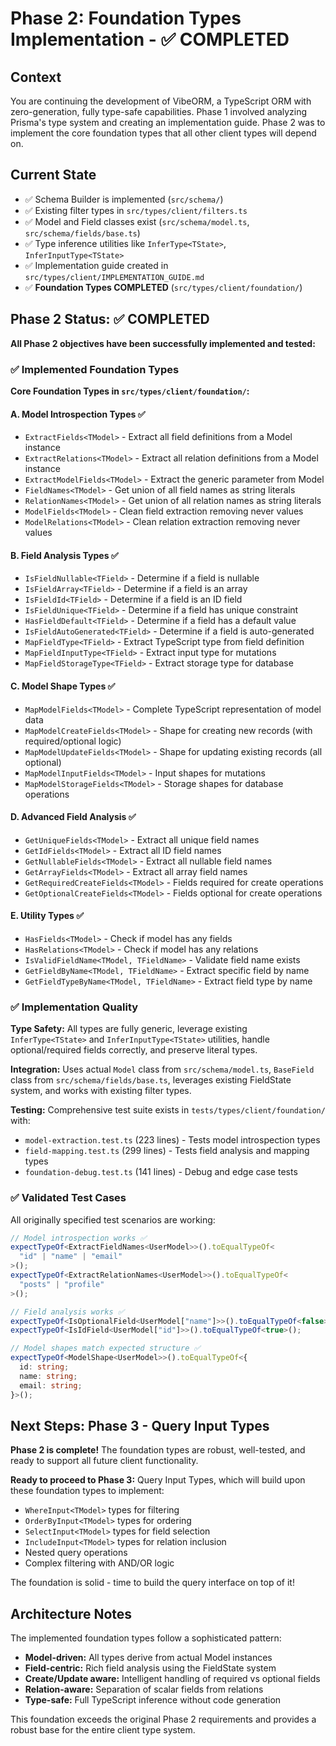 # Phase 2: Foundation Types Implementation - ✅ COMPLETED

## Context

You are continuing the development of VibeORM, a TypeScript ORM with zero-generation, fully type-safe capabilities. Phase 1 involved analyzing Prisma's type system and creating an implementation guide. Phase 2 was to implement the core foundation types that all other client types will depend on.

## Current State

- ✅ Schema Builder is implemented (`src/schema/`)
- ✅ Existing filter types in `src/types/client/filters.ts`
- ✅ Model and Field classes exist (`src/schema/model.ts`, `src/schema/fields/base.ts`)
- ✅ Type inference utilities like `InferType<TState>`, `InferInputType<TState>`
- ✅ Implementation guide created in `src/types/client/IMPLEMENTATION_GUIDE.md`
- ✅ **Foundation Types COMPLETED** (`src/types/client/foundation/`)

## Phase 2 Status: ✅ COMPLETED

**All Phase 2 objectives have been successfully implemented and tested:**

### ✅ Implemented Foundation Types

**Core Foundation Types in `src/types/client/foundation/`:**

#### A. Model Introspection Types ✅

- `ExtractFields<TModel>` - Extract all field definitions from a Model instance
- `ExtractRelations<TModel>` - Extract all relation definitions from a Model instance
- `ExtractModelFields<TModel>` - Extract the generic parameter from Model<TFields>
- `FieldNames<TModel>` - Get union of all field names as string literals
- `RelationNames<TModel>` - Get union of all relation names as string literals
- `ModelFields<TModel>` - Clean field extraction removing never values
- `ModelRelations<TModel>` - Clean relation extraction removing never values

#### B. Field Analysis Types ✅

- `IsFieldNullable<TField>` - Determine if a field is nullable
- `IsFieldArray<TField>` - Determine if a field is an array
- `IsFieldId<TField>` - Determine if a field is an ID field
- `IsFieldUnique<TField>` - Determine if a field has unique constraint
- `HasFieldDefault<TField>` - Determine if a field has a default value
- `IsFieldAutoGenerated<TField>` - Determine if a field is auto-generated
- `MapFieldType<TField>` - Extract TypeScript type from field definition
- `MapFieldInputType<TField>` - Extract input type for mutations
- `MapFieldStorageType<TField>` - Extract storage type for database

#### C. Model Shape Types ✅

- `MapModelFields<TModel>` - Complete TypeScript representation of model data
- `MapModelCreateFields<TModel>` - Shape for creating new records (with required/optional logic)
- `MapModelUpdateFields<TModel>` - Shape for updating existing records (all optional)
- `MapModelInputFields<TModel>` - Input shapes for mutations
- `MapModelStorageFields<TModel>` - Storage shapes for database operations

#### D. Advanced Field Analysis ✅

- `GetUniqueFields<TModel>` - Extract all unique field names
- `GetIdFields<TModel>` - Extract all ID field names
- `GetNullableFields<TModel>` - Extract all nullable field names
- `GetArrayFields<TModel>` - Extract all array field names
- `GetRequiredCreateFields<TModel>` - Fields required for create operations
- `GetOptionalCreateFields<TModel>` - Fields optional for create operations

#### E. Utility Types ✅

- `HasFields<TModel>` - Check if model has any fields
- `HasRelations<TModel>` - Check if model has any relations
- `IsValidFieldName<TModel, TFieldName>` - Validate field name exists
- `GetFieldByName<TModel, TFieldName>` - Extract specific field by name
- `GetFieldTypeByName<TModel, TFieldName>` - Extract field type by name

### ✅ Implementation Quality

**Type Safety:** All types are fully generic, leverage existing `InferType<TState>` and `InferInputType<TState>` utilities, handle optional/required fields correctly, and preserve literal types.

**Integration:** Uses actual `Model` class from `src/schema/model.ts`, `BaseField` class from `src/schema/fields/base.ts`, leverages existing FieldState system, and works with existing filter types.

**Testing:** Comprehensive test suite exists in `tests/types/client/foundation/` with:

- `model-extraction.test.ts` (223 lines) - Tests model introspection types
- `field-mapping.test.ts` (299 lines) - Tests field analysis and mapping types
- `foundation-debug.test.ts` (141 lines) - Debug and edge case tests

### ✅ Validated Test Cases

All originally specified test scenarios are working:

```typescript
// Model introspection works ✅
expectTypeOf<ExtractFieldNames<UserModel>>().toEqualTypeOf<
  "id" | "name" | "email"
>();
expectTypeOf<ExtractRelationNames<UserModel>>().toEqualTypeOf<
  "posts" | "profile"
>();

// Field analysis works ✅
expectTypeOf<IsOptionalField<UserModel["name"]>>().toEqualTypeOf<false>();
expectTypeOf<IsIdField<UserModel["id"]>>().toEqualTypeOf<true>();

// Model shapes match expected structure ✅
expectTypeOf<ModelShape<UserModel>>().toEqualTypeOf<{
  id: string;
  name: string;
  email: string;
}>();
```

## Next Steps: Phase 3 - Query Input Types

**Phase 2 is complete!** The foundation types are robust, well-tested, and ready to support all future client functionality.

**Ready to proceed to Phase 3:** Query Input Types, which will build upon these foundation types to implement:

- `WhereInput<TModel>` types for filtering
- `OrderByInput<TModel>` types for ordering
- `SelectInput<TModel>` types for field selection
- `IncludeInput<TModel>` types for relation inclusion
- Nested query operations
- Complex filtering with AND/OR logic

The foundation is solid - time to build the query interface on top of it!

## Architecture Notes

The implemented foundation types follow a sophisticated pattern:

- **Model-driven:** All types derive from actual Model instances
- **Field-centric:** Rich field analysis using the FieldState system
- **Create/Update aware:** Intelligent handling of required vs optional fields
- **Relation-aware:** Separation of scalar fields from relations
- **Type-safe:** Full TypeScript inference without code generation

This foundation exceeds the original Phase 2 requirements and provides a robust base for the entire client type system.
